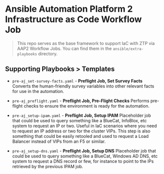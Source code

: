 # Ansible Automation Platform 2 Infrastructure as Code Workflow Job

> This repo serves as the base framework to support IaC with ZTP via AAP2 Workflow Jobs.  You can find them in the `ansible/extra-playbooks` directory.

## Supporting Playbooks > Templates

- `pre-aj_set-survey-facts.yaml` - **Preflight Job, Set Survey Facts**
  Converts the human-friendly survey variables into other relevant facts for use in the automation.

- `pre-aj_preflight.yaml` - **Preflight Job, Pre-Flight Checks**
  Performs pre-flight checks to ensure the environment is ready for the automation.

- `pre-aj_setup-ipam.yaml` - **Preflight Job, Setup IPAM**
  Placeholder job that could be used to query something like a BlueCat, InfoBlox, etc system to request an IP or two.  Useful in IaC scenarios where you need to request an IP address or two for the cluster VIPs.  This step is also something that could be easily retooled and used to request a Load Balancer instead of VIPs from an F5 or similar.

- `pre-aj_setup-dns.yaml` - **Preflight Job, Setup DNS**
  Placeholder job that could be used to query something like a BlueCat, Windows AD DNS, etc system to request a DNS record or few, for instance to point to the IPs retrieved by the previous IPAM job.